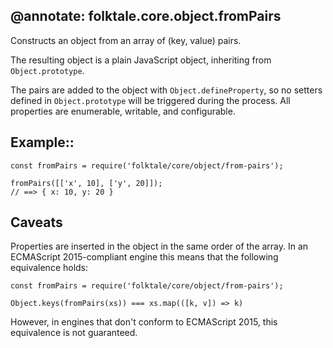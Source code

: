 @annotate: folktale.core.object.fromPairs
---
Constructs an object from an array of (key, value) pairs.

 The resulting object is a plain JavaScript object, inheriting from
`Object.prototype`.

The pairs are added to the object with `Object.defineProperty`, so no setters
defined in `Object.prototype` will be triggered during the process. All
properties are enumerable, writable, and configurable.


## Example::

    const fromPairs = require('folktale/core/object/from-pairs');

    fromPairs([['x', 10], ['y', 20]]);
    // ==> { x: 10, y: 20 }


## Caveats

Properties are inserted in the object in the same order of the array. In an
ECMAScript 2015-compliant engine this means that the following equivalence
holds:

    const fromPairs = require('folktale/core/object/from-pairs');

    Object.keys(fromPairs(xs)) === xs.map(([k, v]) => k)

However, in engines that don't conform to ECMAScript 2015, this equivalence
is not guaranteed.

